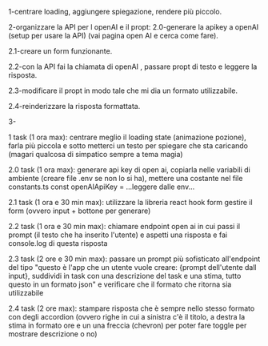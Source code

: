 1-centrare loading, aggiungere spiegazione, rendere più piccolo.

2-organizzare la API per l openAI e il propt:
  2.0-generare la apikey a openAI (setup per usare la API) (vai pagina open AI e cerca come fare).

  2.1-creare un form funzionante.

  2.2-con la API fai la chiamata di openAI , passare propt di testo e leggere la risposta.
  
  2.3-modificare il propt in modo tale che mi dia un formato utilizzabile.

  2.4-reinderizzare la risposta formattata.

3-



1 task (1 ora max): centrare meglio il loading state (animazione pozione), farla più piccola e sotto metterci un testo per spiegare che sta caricando (magari qualcosa di simpatico sempre a tema magia)

2.0 task (1 ora max): generare api key di open ai, copiarla nelle variabili di ambiente (creare file .env se non lo si ha), mettere una costante nel file constants.ts const openAIApiKey = ...leggere dalle env...

2.1 task (1 ora e 30 min max): utilizzare la libreria react hook form gestire il form (ovvero input + bottone per generare) 

2.2 task (1 ora e 30 min max): chiamare endpoint open ai in cui passi il prompt (il testo che ha inserito l'utente) e aspetti una risposta e fai console.log di questa risposta

2.3 task (2 ore e 30 min max): passare un prompt più sofisticato all'endpoint del tipo "questo è l'app che un utente vuole creare: {prompt dell'utente dall input}, suddividi in task con una descrizione del task e una stima, tutto questo in un formato json" e verificare che il formato che ritorna sia utilizzabile 

2.4 task (2 ore max):  stampare risposta che è sempre nello stesso formato con degli accordion (ovvero righe in cui a sinistra c'è il titolo, a destra la stima in formato ore e un una freccia (chevron) per poter fare toggle per mostrare descrizione o no)